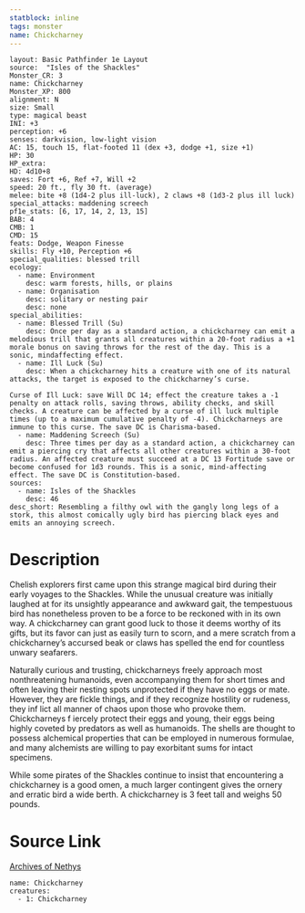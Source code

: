 ```yaml
---
statblock: inline
tags: monster
name: Chickcharney
---
```

```statblock
layout: Basic Pathfinder 1e Layout
source:  "Isles of the Shackles"
Monster_CR: 3
name: Chickcharney
Monster_XP: 800
alignment: N
size: Small
type: magical beast
INI: +3
perception: +6
senses: darkvision, low-light vision
AC: 15, touch 15, flat-footed 11 (dex +3, dodge +1, size +1)
HP: 30
HP_extra: 
HD: 4d10+8
saves: Fort +6, Ref +7, Will +2
speed: 20 ft., fly 30 ft. (average)
melee: bite +8 (1d4-2 plus ill-luck), 2 claws +8 (1d3-2 plus ill luck)
special_attacks: maddening screech
pf1e_stats: [6, 17, 14, 2, 13, 15]
BAB: 4
CMB: 1
CMD: 15
feats: Dodge, Weapon Finesse
skills: Fly +10, Perception +6
special_qualities: blessed trill
ecology:
  - name: Environment
    desc: warm forests, hills, or plains
  - name: Organisation
    desc: solitary or nesting pair
    desc: none
special_abilities:
  - name: Blessed Trill (Su)
    desc: Once per day as a standard action, a chickcharney can emit a melodious trill that grants all creatures within a 20-foot radius a +1 morale bonus on saving throws for the rest of the day. This is a sonic, mindaffecting effect.
  - name: Ill Luck (Su)
    desc: When a chickcharney hits a creature with one of its natural attacks, the target is exposed to the chickcharney’s curse.

Curse of Ill Luck: save Will DC 14; effect the creature takes a -1 penalty on attack rolls, saving throws, ability checks, and skill checks. A creature can be affected by a curse of ill luck multiple times (up to a maximum cumulative penalty of -4). Chickcharneys are immune to this curse. The save DC is Charisma-based.
  - name: Maddening Screech (Su)
    desc: Three times per day as a standard action, a chickcharney can emit a piercing cry that affects all other creatures within a 30-foot radius. An affected creature must succeed at a DC 13 Fortitude save or become confused for 1d3 rounds. This is a sonic, mind-affecting effect. The save DC is Constitution-based.
sources:
  - name: Isles of the Shackles
    desc: 46
desc_short: Resembling a filthy owl with the gangly long legs of a stork, this almost comically ugly bird has piercing black eyes and emits an annoying screech.
```
# Description
Chelish explorers first came upon this strange magical bird during their early voyages to the Shackles. While the unusual creature was initially laughed at for its unsightly appearance and awkward gait, the tempestuous bird has nonetheless proven to be a force to be reckoned with in its own way. A chickcharney can grant good luck to those it deems worthy of its gifts, but its favor can just as easily turn to scorn, and a mere scratch from a chickcharney’s accursed beak or claws has spelled the end for countless unwary seafarers.

Naturally curious and trusting, chickcharneys freely approach most nonthreatening humanoids, even accompanying them for short times and often leaving their nesting spots unprotected if they have no eggs or mate. However, they are fickle things, and if they recognize hostility or rudeness, they inf lict all manner of chaos upon those who provoke them. Chickcharneys f iercely protect their eggs and young, their eggs being highly coveted by predators as well as humanoids. The shells are thought to possess alchemical properties that can be employed in numerous formulae, and many alchemists are willing to pay exorbitant sums for intact specimens.

While some pirates of the Shackles continue to insist that encountering a chickcharney is a good omen, a much larger contingent gives the ornery and erratic bird a wide berth. A chickcharney is 3 feet tall and weighs 50 pounds.
# Source Link
[Archives of Nethys](https://aonprd.com/MonsterDisplay.aspx?ItemName=Chickcharney)
```encounter-table
name: Chickcharney
creatures:
  - 1: Chickcharney
```

